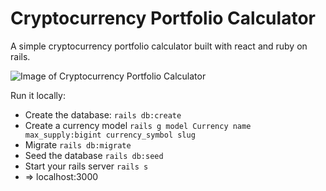 # Cryptocurrency Portfolio Calculator

A simple cryptocurrency portfolio calculator built with react and ruby on rails.

![Image of Cryptocurrency Portfolio Calculator](https://github.com/zayneio/cryptocurrency-calculator/blob/master/app/assets/crypto-calculator.png)

Run it locally:
* Create the database:
`rails db:create`
* Create a currency model
`rails g model Currency name max_supply:bigint currency_symbol slug`
* Migrate 
`rails db:migrate`
* Seed the database
`rails db:seed`
* Start your rails server
`rails s`
* => localhost:3000
